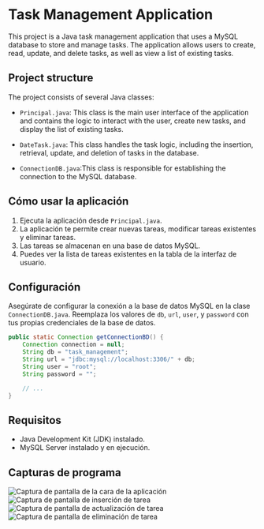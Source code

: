 # Task Management Application

This project is a Java task management application that uses a MySQL database to store and manage tasks. The application allows users to create, read, update, and delete tasks, as well as view a list of existing tasks.

## Project structure

The project consists of several Java classes:


- `Principal.java`: This class is the main user interface of the application and contains the logic to interact with the user, create new tasks, and display the list of existing tasks.

- `DateTask.java`: This class handles the task logic, including the insertion, retrieval, update, and deletion of tasks in the database.

- `ConnectionDB.java`:This class is responsible for establishing the connection to the MySQL database.

## Cómo usar la aplicación

1. Ejecuta la aplicación desde `Principal.java`.
2. La aplicación te permite crear nuevas tareas, modificar tareas existentes y eliminar tareas.
3. Las tareas se almacenan en una base de datos MySQL.
4. Puedes ver la lista de tareas existentes en la tabla de la interfaz de usuario.

## Configuración

Asegúrate de configurar la conexión a la base de datos MySQL en la clase `ConnectionDB.java`. Reemplaza los valores de `db`, `url`, `user`, y `password` con tus propias credenciales de la base de datos.

```java
public static Connection getConnectionBD() {
    Connection connection = null;
    String db = "task_management";
    String url = "jdbc:mysql://localhost:3306/" + db;
    String user = "root";
    String password = "";

    // ...
}
```

## Requisitos
- Java Development Kit (JDK) instalado.
- MySQL Server instalado y en ejecución.


## Capturas de programa

![Captura de pantalla de la cara de la aplicación](https://imgur.com/gallery/5dtkSA7)
![Captura de pantalla de inserción de tarea](https://imgur.com/gallery/RSEBD53)
![Captura de pantalla de actualización de tarea](https://imgur.com/gallery/KT4KRQb)
![Captura de pantalla de eliminación de tarea](https://imgur.com/gallery/4b1HdyS)

